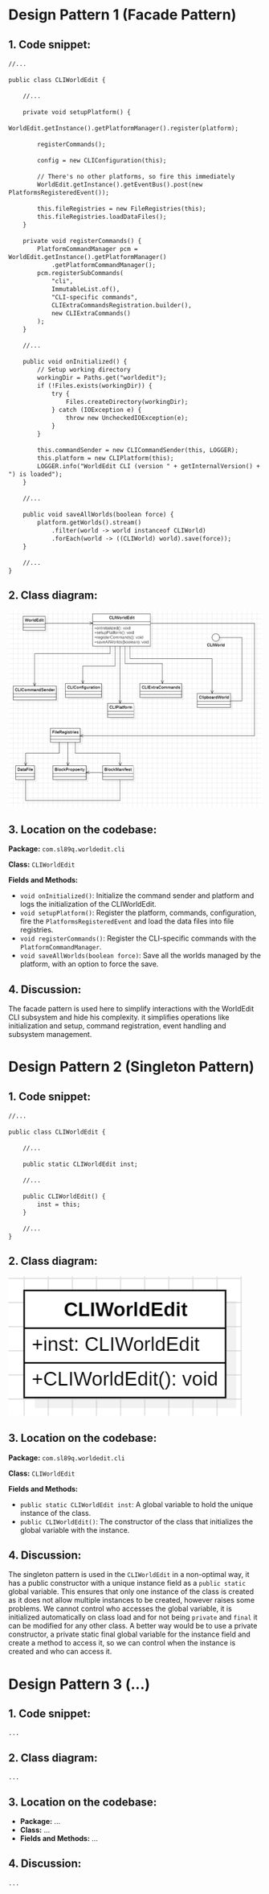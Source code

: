 # Design Pattern 1 (Facade Pattern)

## 1. Code snippet:
    
    //...

    public class CLIWorldEdit {

        //...
    
        private void setupPlatform() {
            WorldEdit.getInstance().getPlatformManager().register(platform);
    
            registerCommands();
    
            config = new CLIConfiguration(this);
    
            // There's no other platforms, so fire this immediately
            WorldEdit.getInstance().getEventBus().post(new PlatformsRegisteredEvent());
    
            this.fileRegistries = new FileRegistries(this);
            this.fileRegistries.loadDataFiles();
        }
    
        private void registerCommands() {
            PlatformCommandManager pcm = WorldEdit.getInstance().getPlatformManager()
                .getPlatformCommandManager();
            pcm.registerSubCommands(
                "cli",
                ImmutableList.of(),
                "CLI-specific commands",
                CLIExtraCommandsRegistration.builder(),
                new CLIExtraCommands()
            );
        }
    
        //...
    
        public void onInitialized() {
            // Setup working directory
            workingDir = Paths.get("worldedit");
            if (!Files.exists(workingDir)) {
                try {
                    Files.createDirectory(workingDir);
                } catch (IOException e) {
                    throw new UncheckedIOException(e);
                }
            }
    
            this.commandSender = new CLICommandSender(this, LOGGER);
            this.platform = new CLIPlatform(this);
            LOGGER.info("WorldEdit CLI (version " + getInternalVersion() + ") is loaded");
        }
    
        //...
    
        public void saveAllWorlds(boolean force) {
            platform.getWorlds().stream()
                .filter(world -> world instanceof CLIWorld)
                .forEach(world -> ((CLIWorld) world).save(force));
        }

        //...
    }

## 2. Class diagram:

![Facade Class Diagram](FacadeClassDiagram.png)

## 3. Location on the codebase:

**Package:** `com.sl89q.worldedit.cli`

**Class:** `CLIWorldEdit`

**Fields and Methods:** 

- `void onInitialized()`: Initialize the command sender and platform and logs the initialization of the CLIWorldEdit.
- `void setupPlatform()`: Register the platform, commands, configuration, fire the `PlatformsRegisteredEvent` and load the data files into file registries.
- `void registerCommands()`: Register the CLI-specific commands with the `PlatformCommandManager`.
- `void saveAllWorlds(boolean force)`: Save all the worlds managed by the platform, with an option to force the save.

## 4. Discussion:

The facade pattern is used here to simplify interactions with the WorldEdit CLI
subsystem and hide his complexity. it simplifies operations like initialization and setup,
command registration, event handling and subsystem management.

# Design Pattern 2 (Singleton Pattern)

## 1. Code snippet:

    //...

    public class CLIWorldEdit {

        //...

        public static CLIWorldEdit inst;

        //...

        public CLIWorldEdit() {
            inst = this;
        }
        
        //...
    }

## 2. Class diagram:

![Singleton Class Diagram](SingletonClassDiagram.png)

## 3. Location on the codebase:

**Package:** `com.sl89q.worldedit.cli`

**Class:** `CLIWorldEdit`

**Fields and Methods:**

- `public static CLIWorldEdit inst`: A global variable to hold the unique instance of the class.
- `public CLIWorldEdit()`: The constructor of the class that initializes the global variable with the instance.

## 4. Discussion:

The singleton pattern is used in the `CLIWorldEdit` in a non-optimal way, it has a public constructor with 
a unique instance field as a `public static` global variable. This ensures that only one instance of the class is 
created as it does not allow multiple instances to be created, however raises some problems. We cannot control who
accesses the global variable, it is initialized automatically on class load and for not being `private` and `final`
it can be modified for any other class. A better way would be to use a private constructor, a private static final
global variable for the instance field and create a method to access it, so we can control when the instance is
created and who can access it.

# Design Pattern 3 (...)

## 1. Code snippet:

    ...

## 2. Class diagram:

    ...

## 3. Location on the codebase:

- **Package:** ...
- **Class:** ...
- **Fields and Methods:** ...

## 4. Discussion:

    ...

